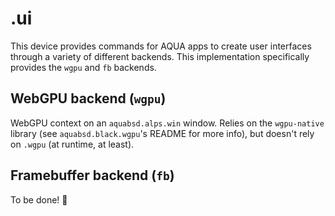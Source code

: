 # .ui

This device provides commands for AQUA apps to create user interfaces through a variety of different backends.
This implementation specifically provides the `wgpu` and `fb` backends.

## WebGPU backend (`wgpu`)

WebGPU context on an `aquabsd.alps.win` window.
Relies on the `wgpu-native` library (see `aquabsd.black.wgpu`'s README for more info), but doesn't rely on `.wgpu` (at runtime, at least).

## Framebuffer backend (`fb`)

To be done! 🚧
